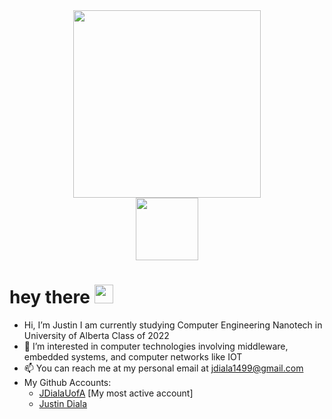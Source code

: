 <div id="header" align="center">
  <img src="https://media.giphy.com/media/3kPDmoWdBpQPNhCnUG/giphy.gif" width="300"/>
</div>

<div id="badges" align="center">
  <a href="https://ca.linkedin.com/in/jdiala">
    <img src="https://content.linkedin.com/content/dam/me/business/en-us/amp/brand-site/v2/bg/LI-Logo.svg.original.svg" width="100"/>
  </a>
</div>

<div id="profileviews" align="center">
  <img src="https://komarev.com/ghpvc/?username=your-github-username&style=flat-square&color=blue" alt=""/>
</div>

<h1>
  hey there
  <img src="https://media.giphy.com/media/hvRJCLFzcasrR4ia7z/giphy.gif" width="30px"/>
</h1>

- Hi, I’m Justin I am currently studying Computer Engineering Nanotech in University of Alberta Class of 2022
- 👀 I’m interested in computer technologies involving middleware, embedded systems, and computer networks like IOT
- 📫 You can reach me at my personal email at jdiala1499@gmail.com
- My Github Accounts:
    - [JDialaUofA](https://github.com/JDialaUofA/JDialaUofA) [My most active account]
    - [Justin Diala](https://github.com/JustinDiala)

<!---
JDialaUofA/JDialaUofA is a ✨ special ✨ repository because its `README.md` (this file) appears on your GitHub profile.
You can click the Preview link to take a look at your changes.
--->
